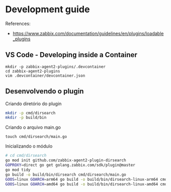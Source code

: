 # Development guide

References:
- https://www.zabbix.com/documentation/guidelines/en/plugins/loadable_plugins

## VS Code - Developing inside a Container

```
mkdir -p zabbix-agent2-plugins/.devcontainer
cd zabbix-agent2-plugins
vim .devcontainer/devcontainer.json
```

## Desenvolvendo o plugin

Criando diretório do plugin
```bash
mkdir -p cmd/dirsearch
mkdir -p build/bin
```

Criando o arquivo main.go

```
touch cmd/dirsearch/main.go
```

Inicializando o módulo

```bash
# cd cmd/dirsearch
go mod init github.com/zabbix-agent2-plugin-dirsearch
GOPROXY=direct go get golang.zabbix.com/sdk/plugin@master
go mod tidy
go build -o build/bin/dirsearch cmd/dirsearch/main.go
GOOS=linux GOARCH=arm64 go build -o build/bin/dirsearch-linux-arm64 cmd/dirsearch/main.go
GOOS=linux GOARCH=amd64 go build -o build/bin/dirsearch-linux-amd64 cmd/dirsearch/main.go
```